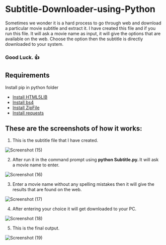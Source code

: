 # Subtitle-Downloader-using-Python

<p>
  Sometimes we wonder it is a hard process to go through web and download a particular movie subtitle and extract it. I have created this file and if you run this file. It will ask a movie name as input, it will give the options that are available on the web. Choose the option then the subtitle is directly downloaded to your system. <h3> Good Luck. 👍</h3> 
</p>

## Requirements
Install pip  in python folder
<ul>
  <li> <a href = "https://pypi.org/project/html5lib/" target="_blank" >Install HTML5LIB </a> </li>
  <li> <a href = "https://pypi.org/project/beautifulsoup4/" target="_blank" >Install bs4 </a> </li>
  <li> <a href = "https://pypi.org/project/zipfile36/" target="_blank" >Install ZipFile </a> </li> 
  <li> <a href = "https://pypi.org/project/requests/" target="_blank" >Install requests </a> </li> 
    
</ul>

## These are the screenshots of how it works:

1. This is the subtitle file that I have created.

![Screenshot (15)](https://user-images.githubusercontent.com/56466485/72318649-d72fa280-36c2-11ea-9766-21277912758e.png)

2. After run it in the command prompt using <b> python Subtitle.py. </b>It will ask a movie name to enter.

![Screenshot (16)](https://user-images.githubusercontent.com/56466485/72318712-0219f680-36c3-11ea-9e1a-725a88c03187.png)

3. Enter a movie name without any spelling mistakes then it will give the results that are found on the web.

![Screenshot (17)](https://user-images.githubusercontent.com/56466485/72318722-06deaa80-36c3-11ea-9e88-6f46232244e8.png)

4. After entering your choice it will get downloaded to your PC.

![Screenshot (18)](https://user-images.githubusercontent.com/56466485/72318740-18c04d80-36c3-11ea-8c40-9f2553c147e2.png)

5. This is the final output.

![Screenshot (19)](https://user-images.githubusercontent.com/56466485/72318748-1eb62e80-36c3-11ea-8400-1faafc4fccff.png)



